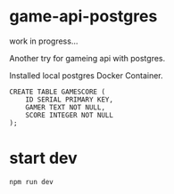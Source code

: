 # game-api-postgres

work in progress...

Another try for gameing api with postgres.

Installed local postgres Docker Container.

    CREATE TABLE GAMESCORE (
        ID SERIAL PRIMARY KEY,
        GAMER TEXT NOT NULL,
        SCORE INTEGER NOT NULL
    );

# start dev

    npm run dev

